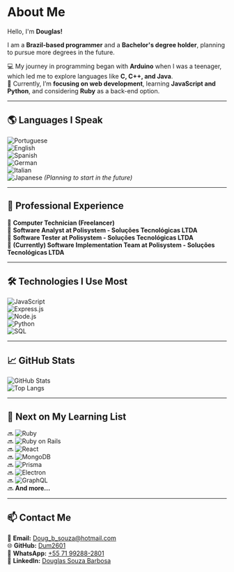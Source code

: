 # **About Me**  

Hello, I'm **Douglas!**  

I am a **Brazil-based programmer** and a **Bachelor's degree holder**, planning to pursue more degrees in the future.  

💻 My journey in programming began with **Arduino** when I was a teenager, which led me to explore languages like **C, C++, and Java**.  
🚀 Currently, I’m **focusing on web development**, learning **JavaScript and Python**, and considering **Ruby** as a back-end option.  

---

## **🌎 Languages I Speak**  
![Portuguese](https://img.shields.io/badge/🇧🇷-Portuguese-green)  
![English](https://img.shields.io/badge/🇬🇧-English-blue)  
![Spanish](https://img.shields.io/badge/🇪🇸-Spanish-yellow)  
![German](https://img.shields.io/badge/🇩🇪-German-black)  
![Italian](https://img.shields.io/badge/🇮🇹-Italian-red)  
![Japanese](https://img.shields.io/badge/🇯🇵-Japanese-white) *(Planning to start in the future)*  

---

## **💼 Professional Experience**  
🔹 **Computer Technician (Freelancer)**  
🔹 **Software Analyst at Polisystem - Soluções Tecnológicas LTDA**  
🔹 **Software Tester at Polisystem - Soluções Tecnológicas LTDA**  
🔹 **(Currently) Software Implementation Team at Polisystem - Soluções Tecnológicas LTDA**  

---

## **🛠️ Technologies I Use Most**  
![JavaScript](https://img.shields.io/badge/-JavaScript-F7DF1E?style=flat-square&logo=javascript&logoColor=black)  
![Express.js](https://img.shields.io/badge/-Express.js-000000?style=flat-square&logo=express&logoColor=white)  
![Node.js](https://img.shields.io/badge/-Node.js-339933?style=flat-square&logo=node.js&logoColor=white)  
![Python](https://img.shields.io/badge/-Python-3776AB?style=flat-square&logo=python&logoColor=white)  
![SQL](https://img.shields.io/badge/-SQL-4479A1?style=flat-square&logo=postgresql&logoColor=white)  

---

## **📈 GitHub Stats**  
![GitHub Stats](https://github-readme-stats.vercel.app/api?username=Dum2601&show_icons=true&theme=tokyonight)  
![Top Langs](https://github-readme-stats.vercel.app/api/top-langs/?username=Dum2601&layout=compact&theme=tokyonight)  

---

## **📌 Next on My Learning List**  
🔜 ![Ruby](https://img.shields.io/badge/-Ruby-CC342D?style=flat-square&logo=ruby&logoColor=white)  
🔜 ![Ruby on Rails](https://img.shields.io/badge/-Ruby_on_Rails-CC0000?style=flat-square&logo=rubyonrails&logoColor=white)  
🔜 ![React](https://img.shields.io/badge/-React-61DAFB?style=flat-square&logo=react&logoColor=black)  
🔜 ![MongoDB](https://img.shields.io/badge/-MongoDB-47A248?style=flat-square&logo=mongodb&logoColor=white)  
🔜 ![Prisma](https://img.shields.io/badge/-Prisma-2D3748?style=flat-square&logo=prisma&logoColor=white)  
🔜 ![Electron](https://img.shields.io/badge/-Electron-47848F?style=flat-square&logo=electron&logoColor=white)  
🔜 ![GraphQL](https://img.shields.io/badge/-GraphQL-E10098?style=flat-square&logo=graphql&logoColor=white)  
🔜 **And more...**  

---

## 📫 **Contact Me**  
📧 **Email:** [Doug_b_souza@hotmail.com](mailto:Doug_b_souza@hotmail.com)  
🌐 **GitHub:** [Dum2601](https://github.com/Dum2601)  
📱 **WhatsApp:** [+55 71 99288-2801](https://wa.me/5571992882801)  
🔗 **LinkedIn:** [Douglas Souza Barbosa](https://www.linkedin.com/in/douglas-souza-barbosa-2698b31b9/)  
